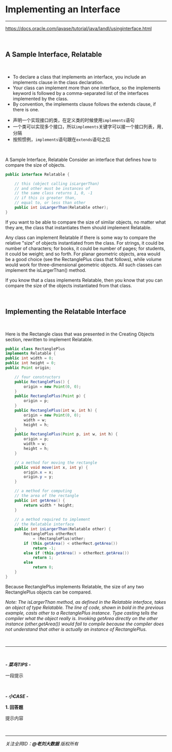 # Implementing an Interface

---
https://docs.oracle.com/javase/tutorial/java/IandI/usinginterface.html

<br>

## A Sample Interface, Relatable

<br>

- To declare a class that implements an interface, you include an implements clause in the class declaration. 
- Your class can implement more than one interface, so the implements keyword is followed by a comma-separated list of the interfaces implemented by the class. 
- By convention, the implements clause follows the extends clause, if there is one.


<div class="hint">

- 声明一个实现接口的类，在定义类的时候使用`implements`语句
- 一个类可以实现多个接口，所以`implements`关键字可以接一个接口列表，用`,`分隔
- 按照惯例，`implements`语句跟在`extends`语句之后

</div>

<br>

A Sample Interface, Relatable
Consider an interface that defines how to compare the size of objects.

```java
public interface Relatable {

    // this (object calling isLargerThan)
    // and other must be instances of 
    // the same class returns 1, 0, -1 
    // if this is greater than, 
    // equal to, or less than other
    public int isLargerThan(Relatable other);
}
```

If you want to be able to compare the size of similar objects, no matter what they are, the class that instantiates them should implement Relatable.

Any class can implement Relatable if there is some way to compare the relative "size" of objects instantiated from the class. For strings, it could be number of characters; for books, it could be number of pages; for students, it could be weight; and so forth. For planar geometric objects, area would be a good choice (see the RectanglePlus class that follows), while volume would work for three-dimensional geometric objects. All such classes can implement the isLargerThan() method.

If you know that a class implements Relatable, then you know that you can compare the size of the objects instantiated from that class.

<br>

## Implementing the Relatable Interface

<br>

Here is the Rectangle class that was presented in the Creating Objects section, rewritten to implement Relatable.

```java
public class RectanglePlus
implements Relatable {
public int width = 0;
public int height = 0;
public Point origin;

    // four constructors
    public RectanglePlus() {
        origin = new Point(0, 0);
    }
    public RectanglePlus(Point p) {
        origin = p;
    }
    public RectanglePlus(int w, int h) {
        origin = new Point(0, 0);
        width = w;
        height = h;
    }
    public RectanglePlus(Point p, int w, int h) {
        origin = p;
        width = w;
        height = h;
    }

    // a method for moving the rectangle
    public void move(int x, int y) {
        origin.x = x;
        origin.y = y;
    }

    // a method for computing
    // the area of the rectangle
    public int getArea() {
        return width * height;
    }
    
    // a method required to implement
    // the Relatable interface
    public int isLargerThan(Relatable other) {
        RectanglePlus otherRect 
            = (RectanglePlus)other;
        if (this.getArea() < otherRect.getArea())
            return -1;
        else if (this.getArea() > otherRect.getArea())
            return 1;
        else
            return 0;               
    }
}
```

Because RectanglePlus implements Relatable, the size of any two RectanglePlus objects can be compared.

_Note: The isLargerThan method, as defined in the Relatable interface, takes an object of type Relatable. The line of code, shown in bold in the previous example, casts other to a RectanglePlus instance. Type casting tells the compiler what the object really is. Invoking getArea directly on the other instance (other.getArea()) would fail to compile because the compiler does not understand that other is actually an instance of RectanglePlus._

<br>

---

<br>

***- 菜鸟TIPS -***

一段提示

<br>

***- 小CASE -***

**1. 回答题**

<div class="hint">

提示内容

</div>

<br>

---

_关注全网ID：**@老刘大数据** 版权所有_